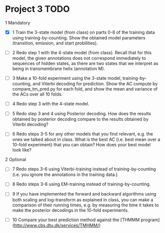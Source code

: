 Project 3 TODO
==============

1 Mandatory

*  [X] 1 Train the 3-state model (from class) on parts 0-8 of the training data using training-by-counting.
    Show the obtained model parameters (transition, emission, and start probilities).

*  [ ] 2 Redo step 1 with the 4-state model (from class). Recall that for this model, the given annotations does
    not correspond immediately to sequences of hidden states, as there are two states that we interpret as being in
    transmembrane helix (annotation M).

*  [ ] 3 Make a 10-fold experiment using the 3-state model, training-by-counting, and Viterbi decoding for prediction.
    Show the AC compute by compare_tm_pred.py for each fold, and show the mean and variance of the ACs over all 10 folds.

*  [ ] 4 Redo step 3 with the 4-state model.

*  [ ] 5 Redo step 3 and 4 using Posterior decoding. How does the results obtained by posterior decoding compare to the
    results obtained by Viterbi decoding?

*  [ ] 6 Redo steps 3-5 for any other models that you find relevant, e.g. the ones we talked about in class. What is the
    best AC (i.e. best mean over a 10-fold experiment) that you can obtain? How does your best model look like?

2 Optional

*  [ ] 7 Redo steps 3-6 using Viterbi-training instead of training-by-counting (i.e. you ignore the annotations in the
    training data.)

*  [ ] 8 Redo steps 3-6 using EM-training instead of training-by-counting.

*  [ ] 9 If you have implemented the forward and backward algorithms using both scaling and log-transform as explained in
    class, you can make a comparison of their running times, e.g. by measuring the time it takes to make the
    posterior decodings in the 10-fold experiments.

*  [ ] 10 Compare your best prediction method against the [THMMM program] (http://www.cbs.dtu.dk/services/TMHMM/)



